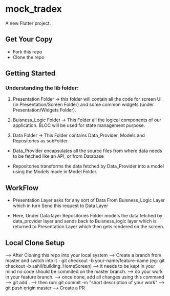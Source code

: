 # mock_tradex

A new Flutter project.

## Get Your Copy 

- Fork this repo
- Clone the repo

## Getting Started

### Understanding the lib folder:

1. Presentation Folder -> this folder will contain all the code for screen UI (in Presentation/Screen Folder) and some common widgets (under Presentation/Widgets Folder).

2. Buisness_Logic Folder -> This Folder all the logical components of our application. BLOC will be used for state management purpose.

3. Data Folder -> This Folder contains Data_Provider, Models and Repositories as subFolder.
  
  - Data_Provider encapsulates all the source files from where data needs to be fetched like an API, or from Database

  - Repositories transforms the data fetched by Data_Provider into a model using the Models made in Model Folder.

## WorkFlow

- Presentation Layer asks for any sort of Data From Buisness_Logic Layer which in turn Send this request to Data Layer

- Here, Under Data layer Repositories Folder models the data fetched by data_provider layer and sends back to Buisness_logic layer which is returned to Presentation Layer which then gets rendered on the screen.

## Local Clone Setup

--> After Cloning this repo into your local system
--> Create a branch from master and switch into it - git checkout -b your-name/feature-name (eg: git checkout -b sahil/building_HomeScreen)
--> it needs to be kept in your mind no code should be commited on the master branch.
--> do your work in your feature branch.
--> once done, add all changes using this command --> git add .
--> then run: git commit -m "short description of your work"
--> git push origin master
--> Create a PR


